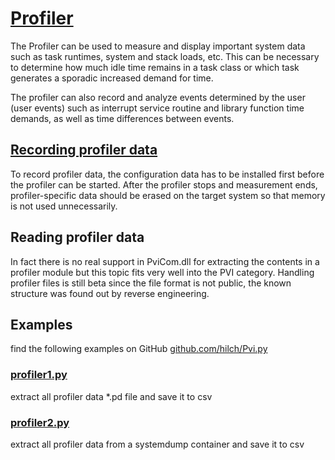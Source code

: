 # [Profiler](https://help.br-automation.com/#/en/4/diagnostics_support%2Fdiagnosis%2Fprofile%2Fdiagnosis_profile.html)

The Profiler can be used to measure and display important system data such as task runtimes, system and stack loads, etc. This can be necessary to determine how much idle time remains in a task class or which task generates a sporadic increased demand for time.

The profiler can also record and analyze events determined by the user (user events) such as interrupt service routine and library function time demands, as well as time differences between events.

## [Recording profiler data](https://help.br-automation.com/#/en/4/diagnostics_support%2Fdiagnosis%2Fprofile%2Frecord%2Fdiagnosis_profile_record.html)

To record profiler data, the configuration data has to be installed first before the profiler can be started. After the profiler stops and measurement ends, profiler-specific data should be erased on the target system so that memory is not used unnecessarily.

## Reading profiler data

In fact there is no real support in PviCom.dll for extracting the contents in a profiler module but this topic fits very well into the PVI category.
Handling profiler files is still beta since the file format is not public, the known structure was found out by reverse engineering.


## Examples

find the following examples on GitHub [github.com/hilch/Pvi.py](https://github.com/hilch/Pvi.py/tree/main/examples)


### [profiler1.py](https://github.com/hilch/Pvi.py/tree/main/examples/profiler1.py)
extract all profiler data *.pd file and save it to csv

### [profiler2.py](https://github.com/hilch/Pvi.py/tree/main/examples/profiler2.py)
extract all profiler data from a systemdump container and save it to csv